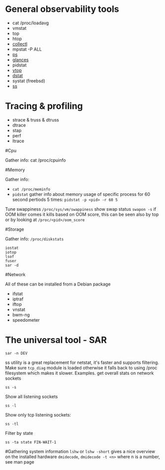 # General observability tools

* cat /proc/loadavg
* vmstat
*  top
* htop
* [collectl](http://collectl.sourceforge.net/)
* mpstat -P ALL
* [ps](https://github.com/fxlv/docs/blob/master/ps.md)
* [glances](https://github.com/nicolargo/glances)
* pidstat
* [vtop](https://parall.ax/vtop)
* [dstat](http://dag.wiee.rs/home-made/dstat/)
* systat (freebsd)
* [ss](http://www.cyberciti.biz/files/ss.html) 

# Tracing & profiling
* strace & truss & dtruss
* dtrace
* stap
* perf
* ltrace

#Cpu

Gather info: cat /proc/cpuinfo

#Memory

Gather info: 
*  `cat /proc/meminfo`
* `pidstat` gather info about memory usage of specific process for 60 second pertiods 5 times: `pidstat -p <pid> -r 60 5`

Tune swappiness `/proc/sys/vm/swappiness`
show swap status
`swapon -s`
if OOM killer comes it kills based on OOM score, this can be seen also by top or by looking at `/proc/<pid>/oom_score`

#Storage

Gather info: `/proc/diskstats`
```
iostat
iotop
lsof
fuser
sar -d
```

#Network

All of these can be installed from a Debian package
* ifstat
* iptraf
* iftop
* vnstat
* bwm-ng
* speedometer

# The universal tool - SAR

```
sar -n DEV
```
ss utility is a great replacement for netstat, it's faster and supports filtering.
Make sure `tcp_diag` module is loaded otherwise it falls back to using /proc filesystem which makes it slower.
Examples.
get overall stats on network sockets

```
ss -s
```

Show all listening sockets
```
ss -l
```

Show  only tcp listening sockets:
```
ss -tl
```

Filter by state
```
ss -ta state FIN-WAIT-1
```


#Gathering system information
`lshw` or `lshw -short` gives a nice overview on the installed hardware
`dmidecode`, `dmidecode -t <n>` where n is a number, see man page
